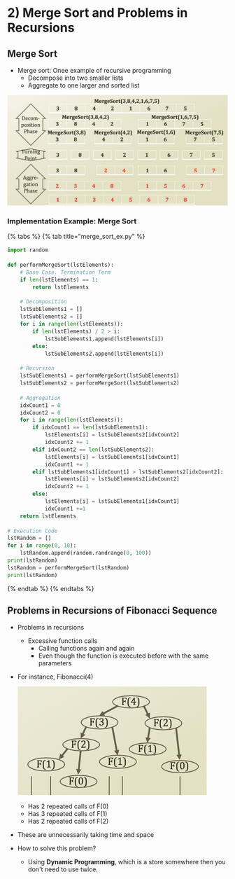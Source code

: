 # 2\) Merge Sort and Problems in Recursions

## Merge Sort

* Merge sort: Onee example of recursive programming
  * Decompose into two smaller lists
  * Aggregate to one larger and sorted list

![MergeSort\(3, 8, 4, 2, 1, 6, 7, 5\)](.gitbook/assets/2019-12-22-6.51.38.png)

### Implementation Example: Merge Sort

{% tabs %}
{% tab title="merge\_sort\_ex.py" %}
```python
import random

def performMergeSort(lstElements):
    # Base Case. Termination Term
    if len(lstElements) == 1:
        return lstElements
        
    # Decomposition
    lstSubElements1 = []
    lstSubElements2 = []
    for i in range(len(lstElements)):
        if len(lstElements) / 2 > i:
            lstSubElements1.append(lstElements[i])
        else:
            lstSubElements2.append(lstElements[i])
    
    # Recursion
    lstSubElements1 = performMergeSort(lstSubElements1)
    lstSubElements2 = performMergeSort(lstSubElements2)
    
    # Aggregation
    idxCount1 = 0
    idxCount2 = 0
    for i in range(len(lstElements)):
        if idxCount1 == len(lstSubElements1):
            lstElements[i] = lstSubElements2[idxCount2]
            idxCount2 += 1
        elif idxCount2 == len(lstSubElements2):
            lstElements[i] = lstSubElements1[idxCount1]
            idxCount1 += 1
        elif lstSubElements1[idxCount1] > lstSubElements2[idxCount2]:
            lstElements[i] = lstSubElements2[idxCount2]
            idxCount2 += 1
        else:
            lstElements[i] = lstSubElements1[idxCount1]
            idxCount1 +=1
    return lstElements
        
# Execution Code
lstRandom = []
for i in range(0, 10):
    lstRandom.append(random.randrange(0, 100))
print(lstRandom)
lstRandom = performMergeSort(lstRandom)
print(lstRandom)
```
{% endtab %}
{% endtabs %}

## Problems in Recursions of Fibonacci Sequence

* Problems in recursions
  * Excessive function calls
    * Calling functions again and again
    * Even though the function is executed before with the same parameters
* For instance, Fibonacci\(4\)

  ![](.gitbook/assets/image%20%282%29.png)

  * Has 2 repeated calls of F\(0\)
  * Has 3 repeated calls of F\(1\)
  * Has 2 repeated calls of F\(2\)

* These are unnecessarily taking time and space
* How to solve this problem?
  * Using **Dynamic Programming**, which is a store somewhere then you don't need to use twice.

